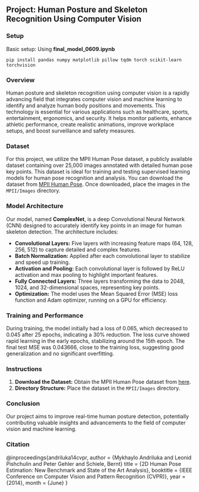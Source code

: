 ## Project: Human Posture and Skeleton Recognition Using Computer Vision

### Setup

Basic setup:
Using **final_model_0609.ipynb**
```
pip install pandas numpy matplotlib pillow tqdm torch scikit-learn torchvision
```

### Overview

Human posture and skeleton recognition using computer vision is a rapidly advancing field that integrates computer vision and machine learning to identify and analyze human body positions and movements. This technology is essential for various applications such as healthcare, sports, entertainment, ergonomics, and security. It helps monitor patients, enhance athletic performance, create realistic animations, improve workplace setups, and boost surveillance and safety measures.

### Dataset

For this project, we utilize the MPII Human Pose dataset, a publicly available dataset containing over 25,000 images annotated with detailed human pose key points. This dataset is ideal for training and testing supervised learning models for human pose recognition and analysis. You can download the dataset from [MPII Human Pose](http://human-pose.mpi-inf.mpg.de/). Once downloaded, place the images in the `MPII/Images` directory.

### Model Architecture

Our model, named **ComplexNet**, is a deep Convolutional Neural Network (CNN) designed to accurately identify key points in an image for human skeleton detection. The architecture includes:

- **Convolutional Layers:** Five layers with increasing feature maps (64, 128, 256, 512) to capture detailed and complex features.
- **Batch Normalization:** Applied after each convolutional layer to stabilize and speed up training.
- **Activation and Pooling:** Each convolutional layer is followed by ReLU activation and max pooling to highlight important features.
- **Fully Connected Layers:** Three layers transforming the data to 2048, 1024, and 32-dimensional spaces, representing key points.
- **Optimization:** The model uses the Mean Squared Error (MSE) loss function and Adam optimizer, running on a GPU for efficiency.

### Training and Performance

During training, the model initially had a loss of 0.065, which decreased to 0.045 after 25 epochs, indicating a 30% reduction. The loss curve showed rapid learning in the early epochs, stabilizing around the 15th epoch. The final test MSE was 0.043666, close to the training loss, suggesting good generalization and no significant overfitting.

### Instructions

1. **Download the Dataset:** Obtain the MPII Human Pose dataset from [here](http://human-pose.mpi-inf.mpg.de/).
2. **Directory Structure:** Place the dataset in the `MPII/Images` directory.

### Conclusion

Our project aims to improve real-time human posture detection, potentially contributing valuable insights and advancements to the field of computer vision and machine learning.

### Citation
@inproceedings{andriluka14cvpr,
               author = {Mykhaylo Andriluka and Leonid Pishchulin and Peter Gehler and Schiele, Bernt}
               title = {2D Human Pose Estimation: New Benchmark and State of the Art Analysis},
               booktitle = {IEEE Conference on Computer Vision and Pattern Recognition (CVPR)},
               year = {2014},
               month = {June}
}